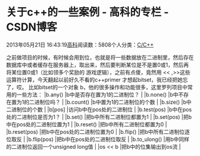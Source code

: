 
# 关于c++的一些案例 - 高科的专栏 - CSDN博客

2013年05月21日 16:43:19[高科](https://me.csdn.net/pbymw8iwm)阅读数：5808个人分类：[C/C++																](https://blog.csdn.net/pbymw8iwm/article/category/910215)


之前做项目的时候，有时候会用到位，也就是将一些数据放在二进制里，然后存在数据库中或者缓存在服务器上，取出来，然后要判断某位是不是置0或1，然后再将某位置0或1（比如领多个奖励的 游戏逻辑），之前有点傻，竟然用 << ,>>这些运算符计算，今天翻起以前好久不看的c++primer 才想起bitset，我已经把她忘了，哎。
比如bitset的一个对象 b，他的很多操作和功能很多，这里罗列项目中常用的一些方法：
|b.any()
|b中是否存在置为1的二进制位？
|
|b.none()
|b中不存在置为1的二进制位吗？
|
|b.count()
|b中置为1的二进制位的个数
|
|b.size()
|b中二进制位的个数
|
|b[pos]
|访问b中在pos处的二进制位
|
|b.test(pos)
|b中在pos处的二进制位是否为1？
|
|b.set()
|把b中所有二进制位都置为1
|
|b.set(pos)
|把b中在pos处的二进制位置为1
|
|b.reset()
|把b中所有二进制位都置为0
|
|b.reset(pos)
|把b中在pos处的二进制位置为0
|
|b.flip()
|把b中所有二进制位逐位取反
|
|b.flip(pos)
|把b中在pos处的二进制位取反
|
|b.to_ulong()
|用b中同样的二进制位返回一个unsigned long值
|
|os << b
|把b中的位集输出到os流
|



